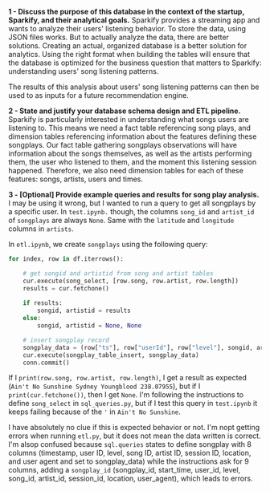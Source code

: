 **1 - Discuss the purpose of this database in the context of the startup, Sparkify, and their analytical goals.**
Sparkify provides a streaming app and wants to analyze their users' listening behavior. To store the data, using JSON files works. But to actually analyze the data, there are better solutions. Creating an actual, organized database is a better solution for analytics. Using the right format when building the tables will ensure that the database is optimized for the business question that matters to Sparkify: understanding users' song listening patterns.

The results of this analysis about users' song listening patterns can then be used to as inputs for a future recommendation engine.


**2 - State and justify your database schema design and ETL pipeline.**
Sparkify is particularly interested in understanding what songs users are listening to. This means we need a fact table referencing song plays, and dimension tables referencing information about the features defining these songplays. Our fact table gathering songplays observations will have information about the songs themselves, as well as the artists performing them, the user who listened to them, and the moment this listening session happened. Therefore, we also need dimension tables for each of these features: songs, artists, users and times.


**3 - [Optional] Provide example queries and results for song play analysis.**
I may be using it wrong, but I wanted to run a query to get all songplays by a specific user. In `test.ipynb.` though, the columns `song_id` and `artist_id` of `songplays` are always `None`. Same with the `latitude` and `longitude` columns in `artists`.

In `etl.ipynb`, we create `songplays` using the following query:
```python
for index, row in df.iterrows():

    # get songid and artistid from song and artist tables
    cur.execute(song_select, [row.song, row.artist, row.length])
    results = cur.fetchone()
    
    if results:
        songid, artistid = results
    else:
        songid, artistid = None, None

    # insert songplay record
    songplay_data = (row["ts"], row["userId"], row["level"], songid, artistid, row["sessionId"], row["location"], row["userAgent"])
    cur.execute(songplay_table_insert, songplay_data)
    conn.commit()
```

If I `print(row.song, row.artist, row.length)`, I get a result as expected (`Ain't No Sunshine Sydney Youngblood 238.07955`), but if I `print(cur.fetchone())`, then I get `None`.  I'm following the instructions to define `song_select` in `sql_queries.py`, but if I test this query in `test.ipynb` it keeps failing because of the `'` in `Ain't No Sunshine`.

I have absolutely no clue if this is expected behavior or not. I'm nopt getting errors when running `etl.py`, but it does not mean the data written is correct. I'm alsop confused because `sql.queries` states to define songplay with 8 columns (timestamp, user ID, level, song ID, artist ID, session ID, location, and user agent and set to songplay_data) while the instructions ask for 9 columns, adding a `songplay_id` (songplay_id, start_time, user_id, level, song_id, artist_id, session_id, location, user_agent), which leads to errors.